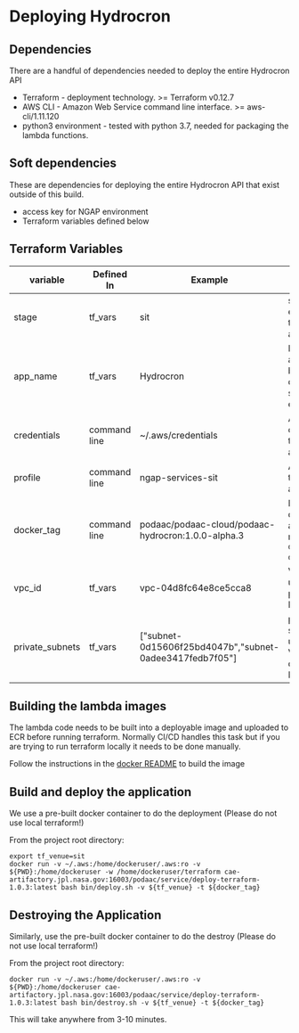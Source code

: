 
# Deploying Hydrocron


## Dependencies
There are a handful of dependencies needed to deploy the entire Hydrocron API

* Terraform - deployment technology.  >= Terraform v0.12.7
* AWS CLI - Amazon Web Service command line interface. >= aws-cli/1.11.120
* python3 environment - tested with python 3.7, needed for packaging the lambda functions.

## Soft dependencies
These are dependencies for deploying the entire Hydrocron API that exist outside of this build.

* access key for NGAP environment
* Terraform variables defined below

## Terraform Variables

| variable        | Defined In   | Example                                                 | Description |
| --------------- | ------------ |---------------------------------------------------------| ----------- |
| stage           | tf_vars      | sit                                                     | staging environment to which we are deploying |
| app_name        | tf_vars      | Hydrocron                                               | Name of the application being deployed - same for all environments|
| credentials     | command line | ~/.aws/credentials                                      | AWS credential file to use for authentication |
| profile         | command line | ngap-services-sit                                       | AWS Profile to use for authentication |
| docker_tag      | command line | podaac/podaac-cloud/podaac-hydrocron:1.0.0-alpha.3      | Name of docker image and tag as returned from `docker/build-docker.sh`. |
| vpc_id          | tf_vars      | vpc-04d8fc64e8ce5cca8                                   | VPC Id for use. This is predefined by NGAP. |
| private_subnets | tf_vars      | ["subnet-0d15606f25bd4047b","subnet-0adee3417fedb7f05"] | private subnets for use within VPC. This is defined by NGAP |


## Building the lambda images
The lambda code needs to be built into a deployable image and uploaded to ECR before running terraform. Normally CI/CD handles this task but if you are trying to run terraform locally it needs to be done manually.

Follow the instructions in the [docker README](../docker/README.md) to build the image


## Build and deploy the application
We use a pre-built docker container to do the deployment (Please do not use local terraform!)

From the project root directory:
```
export tf_venue=sit
docker run -v ~/.aws:/home/dockeruser/.aws:ro -v ${PWD}:/home/dockeruser -w /home/dockeruser/terraform cae-artifactory.jpl.nasa.gov:16003/podaac/service/deploy-terraform-1.0.3:latest bash bin/deploy.sh -v ${tf_venue} -t ${docker_tag}
```

## Destroying the Application
Similarly, use the pre-built docker container to do the destroy (Please do not use local terraform!)

From the project root directory:
```
docker run -v ~/.aws:/home/dockeruser/.aws:ro -v ${PWD}:/home/dockeruser cae-artifactory.jpl.nasa.gov:16003/podaac/service/deploy-terraform-1.0.3:latest bash bin/destroy.sh -v ${tf_venue} -t ${docker_tag}
```
This will take anywhere from 3-10 minutes.
